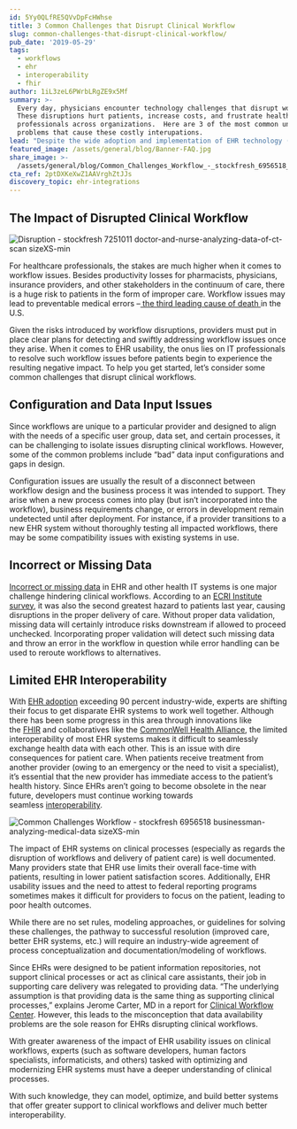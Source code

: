 ```yaml
---
id: 5Yy0QLfRE5QVvDpFcHWhse
title: 3 Common Challenges that Disrupt Clinical Workflow
slug: common-challenges-that-disrupt-clinical-workflow/
pub_date: '2019-05-29'
tags:
  - workflows
  - ehr
  - interoperability
  - fhir
author: 1iL3zeL6PWrbLRgZE9x5Mf
summary: >-
  Every day, physicians encounter technology challenges that disrupt workflows. 
  These disruptions hurt patients, increase costs, and frustrate healthcare
  professionals across organizations.  Here are 3 of the most common underlying
  problems that cause these costly interupations.
lead: "Despite the wide adoption and implementation of EHR technology (and continued\_[EHR innovation](https://www.sansorohealth.com/future-of-electronic-health-records/)), physicians still encounter challenges that disrupt clinical workflows. Multiple surveys document a handful of underlying problems that hinder productivity and impact providers’ ability to deliver quality patient care."
featured_image: /assets/general/blog/Banner-FAQ.jpg
share_image: >-
  /assets/general/blog/Common_Challenges_Workflow_-_stockfresh_6956518_businessman-analyzing-medical-data_sizeXS-min.webp
cta_ref: 2ptDXKeXwZ1AAVrghZtJJs
discovery_topic: ehr-integrations
---
```

## The Impact of Disrupted Clinical Workflow

![Disruption - stockfresh 7251011 doctor-and-nurse-analyzing-data-of-ct-scan sizeXS-min](/assets/general/blog/Disruption_-_stockfresh_7251011_doctor-and-nurse-analyzing-data-of-ct-scan_sizeXS-min.webp)

For healthcare professionals, the stakes are much higher when it comes to workflow issues. Besides productivity losses for pharmacists, physicians, insurance providers, and other stakeholders in the continuum of care, there is a huge risk to patients in the form of improper care. Workflow issues may lead to preventable medical errors –[ the third leading cause of death ](https://www.usnews.com/news/articles/2016-05-03/medical-errors-are-third-leading-cause-of-death-in-the-us)in the U.S.

Given the risks introduced by workflow disruptions, providers must put in place clear plans for detecting and swiftly addressing workflow issues once they arise. When it comes to EHR usability, the onus lies on IT professionals to resolve such workflow issues before patients begin to experience the resulting negative impact. To help you get started, let’s consider some common challenges that disrupt clinical workflows.

## Configuration and Data Input Issues

Since workflows are unique to a particular provider and designed to align with the needs of a specific user group, data set, and certain processes, it can be challenging to isolate issues disrupting clinical workflows. However, some of the common problems include “bad” data input configurations and gaps in design.

Configuration issues are usually the result of a disconnect between workflow design and the business process it was intended to support. They arise when a new process comes into play (but isn’t incorporated into the workflow), business requirements change, or errors in development remain undetected until after deployment. For instance, if a provider transitions to a new EHR system without thoroughly testing all impacted workflows, there may be some compatibility issues with existing systems in use.

## Incorrect or Missing Data

[Incorrect or missing data](https://www.sansorohealth.com/clinical-data-management-best-practices/) in EHR and other health IT systems is one major challenge hindering clinical workflows. According to an [ECRI Institute survey](https://www.ecri.org/Pages/Top-10-Patient-Safety-Concerns.aspx), it was also the second greatest hazard to patients last year, causing disruptions in the proper delivery of care. Without proper data validation, missing data will certainly introduce risks downstream if allowed to proceed unchecked. Incorporating proper validation will detect such missing data and throw an error in the workflow in question while error handling can be used to reroute workflows to alternatives.

## Limited EHR Interoperability

With [EHR adoption](https://dashboard.healthit.gov/quickstats/pages/physician-ehr-adoption-trends.php) exceeding 90 percent industry-wide, experts are shifting their focus to get disparate EHR systems to work well together. Although there has been some progress in this area through innovations like the [FHIR](https://www.sansorohealth.com/what-is-fhir/) and collaboratives like the [CommonWell Health Alliance](https://www.commonwellalliance.org/), the limited interoperability of most EHR systems makes it difficult to seamlessly exchange health data with each other. This is an issue with dire consequences for patient care. When patients receive treatment from another provider (owing to an emergency or the need to visit a specialist), it’s essential that the new provider has immediate access to the patient’s health history. Since EHRs aren’t going to become obsolete in the near future, developers must continue working towards seamless [interoperability](https://www.sansorohealth.com/keys-to-simplifying-interoperability-in-healthcare/).

![Common Challenges Workflow - stockfresh 6956518 businessman-analyzing-medical-data sizeXS-min](/assets/general/blog/Common_Challenges_Workflow_-_stockfresh_6956518_businessman-analyzing-medical-data_sizeXS-min.webp)

The impact of EHR systems on clinical processes (especially as regards the disruption of workflows and delivery of patient care) is well documented. Many providers state that EHR use limits their overall face-time with patients, resulting in lower patient satisfaction scores. Additionally, EHR usability issues and the need to attest to federal reporting programs sometimes makes it difficult for providers to focus on the patient, leading to poor health outcomes.

While there are no set rules, modeling approaches, or guidelines for solving these challenges, the pathway to successful resolution (improved care, better EHR systems, etc.) will require an industry-wide agreement of process conceptualization and documentation/modeling of workflows.

Since EHRs were designed to be patient information repositories, not support clinical processes or act as clinical care assistants, their job in supporting care delivery was relegated to providing data. “The underlying assumption is that providing data is the same thing as supporting clinical processes,” explains Jerome Carter, MD in a report for [Clinical Workflow Center](https://www.clinicalworkflowcenter.com/articles/professional-skills/28-clinical-workflow-analysis-more-useful-than-you-thought). However, this leads to the misconception that data availability problems are the sole reason for EHRs disrupting clinical workflows.

With greater awareness of the impact of EHR usability issues on clinical workflows, experts (such as software developers, human factors specialists, informaticists, and others) tasked with optimizing and modernizing EHR systems must have a deeper understanding of clinical processes.

With such knowledge, they can model, optimize, and build better systems that offer greater support to clinical workflows and deliver much better interoperability.
  